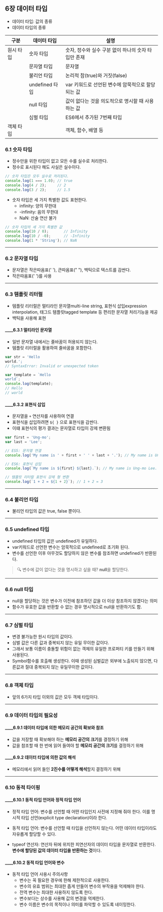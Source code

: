 ## 6장 데이터 타입
- 데이터 타입: 값의 종류
- 데이터 타입의 종류

| 구분       | 데이터 타입  | 설명                                                         |
|------------|--------------|--------------------------------------------------------------|
| 원시 타입   | 숫자 타입     | 숫자, 정수와 실수 구분 없이 하나의 숫자 타입만 존재        |
|            | 문자열 타입   | 문자열                                                       |
|            | 불리언 타입   | 논리적 참(true)와 거짓(false)                               |
|            | undefined 타입 | var 키워드로 선언된 변수에 암묵적으로 할당되는 값           |
|            | null 타입      | 값이 없다는 것을 의도적으로 명시할 때 사용하는 값            |
|            | 심벌 타입     | ES6에서 추가된 7번째 타입                                   |
| 객체 타입   |              | 객체, 함수, 배열 등                                          |


### 6.1 숫자 타입

- 정수만을 위한 타입이 없고 모든 수를 실수로 처리한다.
- 정수로 표시된다 해도 사실은 실수이다. 
```js
// 숫자 타입은 모두 실수로 처리된다.
console.log(1 === 1.0); // true
console.log(4 / 2);     // 2
console.log(3 / 2);     // 1.5
```

- 숫자 타입은 세 가지 특별한 값도 표현한다.
   - infinity: 양의 무한대
   - -infinity: 음의 무한대
   - NaN: 산술 연산 불가

```js
// 숫자 타입의 세 가지 특별한 값
console.log(10 / 0);       // Infinity
console.log(10 / -0);      // -Infinity
console.log(1 * 'String'); // NaN
```
---
### 6.2 문자열 타입

- 문자열은 작은따옴표(' '), 큰따옴표(" "), 백틱으로 텍스트를 감싼다.
- 작은따옴표(' ')를 사용
---
### 6.3 템플릿 리터럴
- 템플릿 리터럴은 멀티라인 문자열multi-line string, 표현식 삽입expression interpolation, 태그드 템플릿tagged template 등 편리한 문자열 처리기능을 제공
- 백틱을 사용해 표현

#### ____6.3.1 멀티라인 문자열
- 일반 문자열 내에서는 줄바꿈이 허용되지 않는다.
- 템플릿 리터럴을 활용하여 줄바꿈을 포함한다.

```js
var str = 'Hello
world.';
// SyntaxError: Invalid or unexpected token

var template = `Hello
world`;
console.log(template);
// Hello
// world
```

#### ____6.3.2 표현식 삽입
- 문자열을 `+` 연산자를 사용하여 연결
- 표현식을 삽입하려면 `${ }` 으로 표현식을 감싼다. 
- 이떄 표현식의 평가 결과는 문자열로 타입이 강제 변환됨

```js
var first = 'Ung-mo';
var last = 'Lee';

// ES5: 문자열 연결
console.log('My name is ' + first + ' ' + last + '.'); // My name is Ung-mo Lee.

// ES6: 표현식 삽입
console.log(`My name is ${first} ${last}.`); // My name is Ung-mo Lee.

// 템플릿 리터럴 표현식 강제 형 변환
console.log(`1 + 2 = ${1 + 2}`); // 1 + 2 = 3
```
---
### 6.4 불리언 타입
- 불리언 타입의 값은 true, false 뿐이다.
---
### 6.5 undefined 타입
- undefined 타입의 값은 undefined가 유일하다.
- var키워드로 선언한 변수는 암묵적으로 undefined로 초기화 된다.
- 변수를 선언한 이후 아무것도 할당하지 않은 변수를 참조하면 undefined가 반환된다.

> 🔍 변수에 값이 없다는 것을 명시하고 싶을 때?
    **null**을 할당한다.
---
### 6.6 null 타입
- null을 할당하는 것은 변수가 이전에 참조하던 값을 더 이상 참조하지 않겠다는 의미
- 함수가 유효한 값을 반환할 수 없는 경우 명시적으로 null을 반환하기도 함.

---
### 6.7 심벌 타입
- 변경 불가능한 원시 타입의 값이다.
- 심벌 값은 다른 값과 중복되지 않는 유일 무이한 값이다.
- 그래서 보통 이름이 충돌할 위험이 없는 객체의 유일한 프로퍼티 키를 만들기 위해 사용된다.
- Symbol함수를 호출해 생성한다. 이때 생성된 심벌값은 외부에 노출되지 않으면, 다른값과 절대 중복되지 않는 유일무이한 값이다.

---
### 6.8 객체 타입
- 앞의 6가지 타입 이외의 값은 모두 객체 타입이다.

---
### 6.9 데이터 타입의 필요성
#### ____6.9.1 데이터 타입에 의한 메모리 공간의 확보와 참조
- 값을 저장할 때 확보해야 하는 **메모리 공간의 크기**를 결정하기 위해
- 값을 참조할 때 한 번에 읽어 들여야 할 **메모리 공간의 크기**를 결정하기 위해

#### ____6.9.2 데이터 타입에 의한 값의 해석
- 메모리에서 읽어 들인 **2진수를 어떻게 해석**할지 결정하기 위해

---
### 6.10 동적 타이핑
#### ____6.10.1 동적 타입 언어와 정적 타입 언어
- 정적 타입 언어: 변수를 선언할 때 어떤 타입인지 사전에 지정해 줘야 한다. 이를 명시적 타입 선언(explicit type declaration)이라 한다.

- 동적 타입 언어: 변수를 선언할 때 타입을 선언하지 않는다. 어떤 데이터 타입이라도 자유롭게 할당할 수 있다.

- typeof 연산자: 연산자 뒤에 위치한 피연산자의 데이터 타입을 문자열로 반환한다. **변수에 할당된 값의 데이터 타입을 반환하는 것**이다.

#### ____6.10.2 동적 타입 언어와 변수
- 동적 타입 언어 사용시 주의사항
   - 변수는 꼭 필요한 경우에 한해 제한적으로 사용한다.
   - 변수의 유효 범위는 최대한 좁게 만들어 변수의 부작용을 억제해야 한다.
   - 전역 변수는 최대한 사용하지 않도록 한다.
   - 변수보다는 상수를 사용해 값의 변경을 억제한다.
   - 변수 이름은 변수의 목적이나 의미를 파악할 수 있도록 네이밍한다.